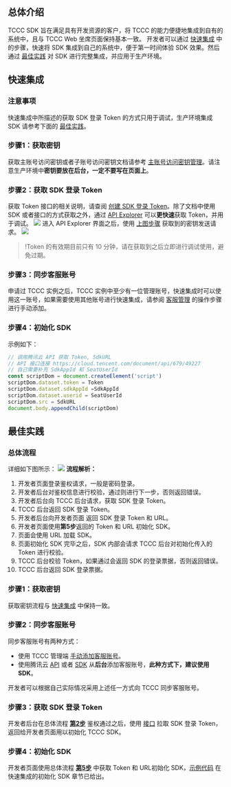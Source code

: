 ## 总体介绍
TCCC SDK 旨在满足具有开发资源的客户，将 TCCC 的能力便捷地集成到自有的系统中，且与 TCCC Web 坐席页面保持基本一致。
开发者可以通过 [快速集成](#integrate) 中的步骤，快速将 SDK 集成到自己的系统中，便于第一时间体验 SDK 效果。然后通过 [最佳实践](#practice) 对 SDK 进行完整集成，并应用于生产环境。

<span id = "integrate"></span>
## 快速集成
### 注意事项
快速集成中所描述的获取 SDK 登录 Token 的方式只用于调试，生产环境集成 SDK 请参考下面的 [最佳实践](#practice)。
### 步骤1：获取密钥

获取主账号访问密钥或者子账号访问密钥文档请参考 [主账号访问密钥管理](https://cloud.tencent.com/document/product/598/40488)。请注意生产环境中**密钥要放在后台，一定不要写在页面上**。

### 步骤2：获取 SDK 登录 Token

获取 Token 接口的相关说明，请查阅 [创建 SDK 登录 Token](https://cloud.tencent.com/document/api/679/49227)。除了文档中使用 SDK 或者接口的方式获取之外，通过 [API Explorer](https://console.cloud.tencent.com/api/explorer?Product=ccc&Version=2020-02-10&Action=CreateSDKLoginToken) 可以**更快速**获取 Token，并用于调试。<span id = "above"></span>
![](https://main.qcloudimg.com/raw/446da4e24d5d1052dd17ecae01174fe7.png)
进入 API Explorer 界面之后，使用 [上图步骤](#above) 获取到的密钥发送请求。
![](https://main.qcloudimg.com/raw/9ca0ca3737b0e3c0ff3bf81d1b097fd8.png)
>!Token 的有效期目前只有 10 分钟，请在获取到之后立即进行调试使用，避免过期。

### 步骤3：同步客服账号
申请过 TCCC 实例之后，TCCC 实例中至少有一位管理账号，快速集成时可以使用这一账号，如果需要使用其他账号进行快速集成，请参阅 [客服管理](https://cloud.tencent.com/document/product/679/48056) 的操作步骤进行手动添加。

### 步骤4：初始化 SDK
<span id = "Examples"></span>示例如下：
```javascript
// 调用腾讯云 API 获取 Token, SdkURL
// API 接口连接 https://cloud.tencent.com/document/api/679/49227
// 自己需要补充 SdkAppId 和 SeatUserId
const scriptDom = document.createElement('script')
scriptDom.dataset.token = Token
scriptDom.dataset.sdkAppId =SdkAppId
scriptDom.dataset.userid = SeatUserId
scriptDom.src = SdkURL
document.body.appendChild(scriptDom)
```

<span id = "practice"></span>
## 最佳实践 
### 总体流程

详细如下图所示：
![](https://main.qcloudimg.com/raw/3d60d94dd3bac96c3697ef18e69e4d63.png)
**流程解析：**
1. 开发者页面登录鉴权请求，一般是密码登录。
2. <span id = "step2"></span>开发者后台对鉴权信息进行校验，通过则进行下一步，否则返回错误。
3. 开发者后台向 TCCC 后台请求，获取 SDK 登录 Token。
4. TCCC 后台返回 SDK 登录 Token。
5. <span id = "step5"></span>开发者后台向开发者页面 返回 SDK 登录 Token 和 URL。
6. 开发者页面使用**第5步**返回的 Token 和 URL 初始化 SDK。
7. 页面会使用 URL 加载 SDK。
8. 页面初始化 SDK 完毕之后，SDK 内部会请求 TCCC 后台对初始化传入的 Token 进行校验。
9. TCCC 后台校验 Token，如果通过会返回 SDK 的登录票据，否则返回错误。
10. TCCC 后台返回 SDK 登录票据。

###  步骤1：获取密钥
 获取密钥流程与 [快速集成](#integrate) 中保持一致。

### 步骤2：同步客服账号
同步客服账号有两种方式：
- 使用 TCCC 管理端 [手动添加客服账号](https://cloud.tencent.com/document/product/679/48056)。
- 使用腾讯云 [API](https://cloud.tencent.com/document/api/679/49677#4.-.E7.A4.BA.E4.BE.8B) 或者 [SDK](https://cloud.tencent.com/document/api/679/49677#SDK) 从**后台**添加客服账号，**此种方式下，建议使用 SDK**。

开发者可以根据自己实际情况采用上述任一方式向 TCCC 同步客服账号。

### 步骤3：获取 SDK 登录 Token
开发者后台在总体流程 [**第2步**](#step2) 鉴权通过之后，使用 [接口](https://cloud.tencent.com/document/api/679/49227) 拉取 SDK 登录 Token，返回给开发者页面用以初始化 TCCC SDK。

### 步骤4：初始化 SDK
开发者页面使用总体流程 [**第5步**](#step5) 中获取 Token 和 URL初始化 SDK，[示例代码](#Examples) 在快速集成的初始化 SDK 章节已给出。
